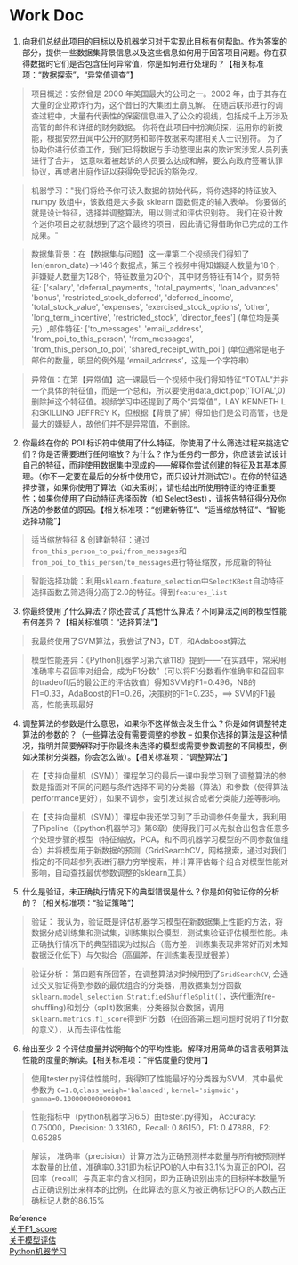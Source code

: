 # Work Doc

1. 向我们总结此项目的目标以及机器学习对于实现此目标有何帮助。作为答案的部分，提供一些数据集背景信息以及这些信息如何用于回答项目问题。你在获得数据时它们是否包含任何异常值，你是如何进行处理的？【相关标准项：“数据探索”，“异常值调查”】

> 项目概述：安然曾是 2000 年美国最大的公司之一。2002 年，由于其存在大量的企业欺诈行为，这个昔日的大集团土崩瓦解。 在随后联邦进行的调查过程中，大量有代表性的保密信息进入了公众的视线，包括成千上万涉及高管的邮件和详细的财务数据。 你将在此项目中扮演侦探，运用你的新技能，根据安然丑闻中公开的财务和邮件数据来构建相关人士识别符。 为了协助你进行侦查工作，我们已将数据与手动整理出来的欺诈案涉案人员列表进行了合并， 这意味着被起诉的人员要么达成和解，要么向政府签署认罪协议，再或者出庭作证以获得免受起诉的豁免权。

> 机器学习："我们将给予你可读入数据的初始代码，将你选择的特征放入 numpy 数组中，该数组是大多数 sklearn 函数假定的输入表单。 你要做的就是设计特征，选择并调整算法，用以测试和评估识别符。 我们在设计数个迷你项目之初就想到了这个最终的项目，因此请记得借助你已完成的工作成果。"

> 数据集背景：在【数据集与问题】这一课第二个视频我们得知了len(enron_data)-->146个数据点，第三个视频中得知嫌疑人数量为18个，非嫌疑人数量为128个，特征数量为20个，其中财务特征有14个，财务特征: \['salary', 'deferral_payments', 'total_payments', 'loan_advances', 'bonus', 'restricted_stock_deferred', 'deferred_income', 'total_stock_value', 'expenses', 'exercised_stock_options', 'other', 'long_term_incentive', 'restricted_stock', 'director_fees'] (单位均是美元）,邮件特征: \['to_messages', 'email_address', 'from_poi_to_this_person', 'from_messages', 'from_this_person_to_poi', 'shared_receipt_with_poi'] (单位通常是电子邮件的数量，明显的例外是 ‘email_address’，这是一个字符串）

> 异常值：在第【异常值】这一课最后一个视频中我们得知特征“TOTAL”并非一个具体的特征值，而是一个总和，所以要使用data_dict.pop('TOTAL',0)删除掉这个特征值。视频学习中还提到了两个“异常值”，LAY KENNETH L和SKILLING JEFFREY K，但根据【背景了解】得知他们是公司高管，也是最大的嫌疑人，故他们并不是异常值，不删除。


2. 你最终在你的 POI 标识符中使用了什么特征，你使用了什么筛选过程来挑选它们？你是否需要进行任何缩放？为什么？作为任务的一部分，你应该尝试设计自己的特征，而非使用数据集中现成的——解释你尝试创建的特征及其基本原理。（你不一定要在最后的分析中使用它，而只设计并测试它）。在你的特征选择步骤，如果你使用了算法（如决策树），请也给出所使用特征的特征重要性；如果你使用了自动特征选择函数（如 SelectBest），请报告特征得分及你所选的参数值的原因。【相关标准项：“创建新特征”、“适当缩放特征”、“智能选择功能”】

> 适当缩放特征 & 创建新特征：通过`from_this_person_to_poi/from_messages`和`from_poi_to_this_person/to_messages`进行特征缩放，形成新的特征

> 智能选择功能：利用`sklearn.feature_selection`中`SelectKBest`自动特征选择函数去筛选得分高于2.0的特征。得到`features_list`



3. 你最终使用了什么算法？你还尝试了其他什么算法？不同算法之间的模型性能有何差异？【相关标准项：“选择算法”】
> 我最终使用了SVM算法，我尝试了NB，DT，和Adaboost算法

> 模型性能差异：《Python机器学习第六章118》提到——“在实践中，常采用准确率与召回率对组合，成为F1分数”（可以将F1分数看作准确率和召回率的tradeoff后的最公正的评估数值）得知SVM的F1=0.496，NB的F1=0.33，AdaBoost的F1=0.26，决策树的F1=0.235，==> SVM的F1最高，性能表现最好



4. 调整算法的参数是什么意思，如果你不这样做会发生什么？你是如何调整特定算法的参数的？（一些算法没有需要调整的参数 – 如果你选择的算法是这种情况，指明并简要解释对于你最终未选择的模型或需要参数调整的不同模型，例如决策树分类器，你会怎么做）。【相关标准项：“调整算法”】
> 在【支持向量机（SVM）】课程学习的最后一课中我学习到了调整算法的参数是指面对不同的问题与条件选择不同的分类器（算法）和参数（使得算法performance更好），如果不调参，会引发过拟合或者分类能力差等影响。

> 在【支持向量机（SVM）】课程中我还学习到了手动调参任务量大，我利用了Pipeline（《python机器学习》第6章）使得我们可以先拟合出包含任意多个处理步骤的模型（特征缩放，PCA，和不同机器学习模型的不同参数值组合）并将模型用于新数据的预测（GridSearchCV，网格搜索，通过对我们指定的不同超参列表进行暴力穷举搜索，并计算评估每个组合对模型性能对影响，自动查找最优参数调整的sklearn工具）


5. 什么是验证，未正确执行情况下的典型错误是什么？你是如何验证你的分析的？【相关标准项：“验证策略”】
> 验证： 我认为，验证既是评估机器学习模型在新数据集上性能的方法，将数据分成训练集和测试集，训练集拟合模型，测试集验证评估模型性能。未正确执行情况下的典型错误为过拟合（高方差，训练集表现非常好而对未知数据泛化低下）与欠拟合（高偏差，在训练集表现就很差）

> 验证分析： 第四题有所回答，在调整算法对时候用到了`GridSearchCV`, 会通过交叉验证得到参数的最优组合的分类器，用数据集划分函数`sklearn.model_selection.StratifiedShuffleSplit()`，迭代重洗(re-shuffling)和划分（split)数据集，分类器拟合数据，调用`sklearn.metrics.f1_score`得到F1分数（在回答第三题问题时说明了f1分数的意义），从而去评估性能


6. 给出至少 2 个评估度量并说明每个的平均性能。解释对用简单的语言表明算法性能的度量的解读。【相关标准项：“评估度量的使用”】

> 使用tester.py评估性能时，我得知了性能最好的分类器为SVM，其中最优参数为 `C=1.0`,`class_weigh='balanced'`, `kernel='sigmoid'`，`gamma=0.10000000000000001`

> 性能指标中（python机器学习6.5）由tester.py得知，	Accuracy: 0.75000，Precision: 0.33160，Recall: 0.86150，F1: 0.47888，F2: 0.65285

> 解读， 准确率（precision）计算方法为正确预测样本数量与所有被预测样本数量的比值，准确率0.331即为标记POI的人中有33.1%为真正的POI，召回率（recall）与真正率的含义相同，即为正确识别出来的目标样本数量所占正确识别出来样本的比例，在此算法的意义为被正确标记POI的人数占正确标记人数的86.15%



Reference  
[关于F1_score](http://blog.csdn.net/simplelovecs/article/details/50520602)  
[关于模型评估](https://ryannng.github.io/2016/12/12/%E6%9C%BA%E5%99%A8%E5%AD%A6%E4%B9%A0%E6%80%BB%E7%BB%93-%E6%A8%A1%E5%9E%8B%E8%AF%84%E4%BC%B0%E4%B8%8E%E9%AA%8C%E8%AF%81/)  
[Python机器学习](https://book.douban.com/subject/27000110/)
